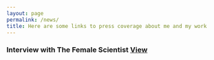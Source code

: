 ```yaml
---
layout: page
permalink: /news/
title: Here are some links to press coverage about me and my work
---
```



<h3>Interview with The Female Scientist  <a href="https://thefemalescientist.com/portrait/andrea-paz/826/meet-andrea-paz-a-biologist-focusing-on-species-distributions-and-diversity-in-neotropical-amphibians/">View</a></h3>


